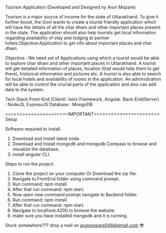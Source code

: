 Tourism Application (Developed and Designed ny Arun Mopare)

Tourism is a major source of income for the state of Uttarakhand. To give it further boost, the Govt wants to create a tourist friendly application which will have the details of all the char dham and other important places present in the state. The application should also help tourists get local information regarding availability of stay and lodging at partner hotels.Objective:Application to get info about important places and char dham.

Objective : We need set of Applications using which a tourist would be able to explore char dham and other important places in Uttarakhand. A tourist will get detailed information of places, location (that would help them to get there), historical information and pictures etc. A tourist is also able to search for local hotels and availability of rooms in the application. An administration will be able to control the crucial parts of the application and also can add data to the system.

Tech Stack Front-End (Client): Ionic Framework, Angular. Back-End(Server) : NodeJS, ExpressJS Database : MongoDB


======================IMPORTANT=======================
Setup

Software required to install.
1. Download and Install latest node.
2. Download and Install mongodb and mongodb Compass to browse and visualize the database.
3. install angular CLI.

Steps to run the project.
1. Clone the project on your computer Or Download the zip file.
2. Navigate to FrontEnd folder using command prompt.
3. Run command: npm install.
4. After that run command: npm start.
5. Now open new command prompt navigate to Backend folder.
6. Run command: npm install.
7. After that run command: npm start.
8. Navigate to localhost:4200 to browse the website.
9. make sure you have installed mongodb and it is running.

Stuck somewhere??? drop a mail on arunmopare546@gmail.com 😎